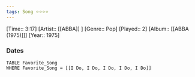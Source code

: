 ```yaml
---
tags: Song ⭐⭐⭐⭐ 
---
```

[Time:: 3:17]
[Artist:: [[ABBA]] ]
[Genre:: Pop]
[Played:: 2]
[Album:: [[ABBA (1975)]]]
[Year:: 1975]
### Dates
````dataview
TABLE Favorite_Song
WHERE Favorite_Song = [[I Do, I Do, I Do, I Do, I Do]]
````